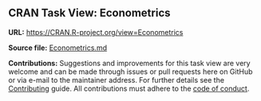 ## CRAN Task View: Econometrics

**URL:** <https://CRAN.R-project.org/view=Econometrics>

**Source file:** [Econometrics.md](Econometrics.md)

**Contributions:** Suggestions and improvements for this task view are very
welcome and can be made through issues or pull requests here on GitHub or
via e-mail to the maintainer address. For further details see the
[Contributing](https://github.com/cran-task-views/ctv/blob/main/Contributing.md)
guide. All contributions must adhere to the
[code of conduct](https://github.com/cran-task-views/ctv/blob/main/CodeOfConduct.md).
